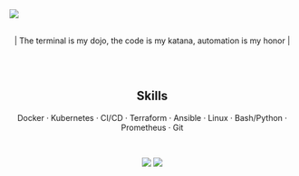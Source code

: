 <img src="https://github.com/user-attachments/assets/5164e731-4662-4f59-87d7-4619cc3f98ab" align="center">
<br><br>
<p align="center"> | The terminal is my dojo, the code is my katana, automation is my honor | </p>
<br>
<br>
<h2 align="center"> Skills </h2>
<p align="center"> Docker · Kubernetes · CI/CD · Terraform · Ansible · Linux · Bash/Python · Prometheus · Git </p>
<br>
<p align="center">
  <a href="https://linkedin.com/in/yourprofile" ><img src="https://img.shields.io/badge/-LinkedIn-0077B5?style=flat-square&logo=linkedin&logoColor=white"/></a>
  <a href="https://t.me/yourusername"><img src="https://img.shields.io/badge/-Telegram-2CA5E0?style=flat-square&logo=telegram&logoColor=white"/></a>
</p>

